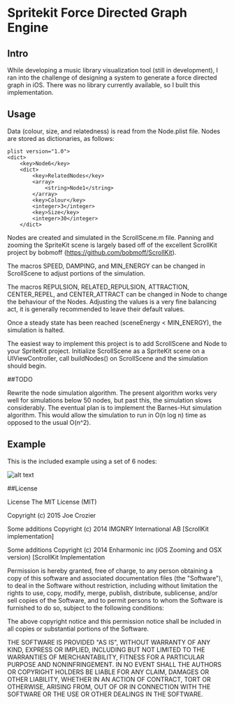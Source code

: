 # Spritekit Force Directed Graph Engine

## Intro

While developing a music library visualization tool (still in development), I ran into the challenge of designing a system to generate a force directed graph in iOS. There was no library currently available, so I built this implementation.

## Usage

Data (colour, size, and relatedness) is read from the Node.plist file. Nodes are stored as dictionaries, as follows:

```plist
plist version="1.0">
<dict>
	<key>Node6</key>
	<dict>
		<key>RelatedNodes</key>
		<array>
			<string>Node1</string>
		</array>
		<key>Colour</key>
		<integer>3</integer>
		<key>Size</key>
		<integer>30</integer>
	</dict>
```

Nodes are created and simulated in the ScrollScene.m file. Panning and zooming the SpriteKit scene  is largely based off of the excellent ScrollKit project by bobmoff (https://github.com/bobmoff/ScrollKit). 

The macros SPEED, DAMPING, and MIN_ENERGY can be changed in ScrollScene to adjust portions of the simulation.

The macros REPULSION, RELATED_REPULSION, ATTRACTION, CENTER_REPEL, and CENTER_ATTRACT can be changed in Node to change the behaviour of the Nodes. Adjusting the values is a very fine balancing act, it is generally recommended to leave their default values.

Once a steady state has been reached (sceneEnergy < MIN_ENERGY), the simulation is halted. 

The easiest way to implement this project is to add ScrollScene and Node to your SpriteKit project. Initialize ScrollScene as a SpriteKit scene on a UIViewController, call buildNodes() on ScrollScene and the simulation should begin.

##TODO

Rewrite the node simulation algorithm. The present algorithm works very well for simulations below 50 nodes, but past this, the simulation slows considerably. The eventual plan is to implement the Barnes-Hut simulation algorithm. This would allow the simulation to run in O(n log n) time as opposed to the usual O(n^2). 

## Example

This is the included example using a set of 6 nodes:

![alt text](http://i.imgur.com/adl9inD.png?1 "6 Node Example")

##License

License
The MIT License (MIT)

Copyright (c) 2015 Joe Crozier

Some additions Copyright (c) 2014 IMGNRY International AB [ScrollKit implementation]

Some additions Copyright (c) 2014 Enharmonic inc (iOS Zooming and OSX version) [ScrollKit Implementation



Permission is hereby granted, free of charge, to any person obtaining a copy of this software and associated documentation files (the "Software"), to deal in the Software without restriction, including without limitation the rights to use, copy, modify, merge, publish, distribute, sublicense, and/or sell copies of the Software, and to permit persons to whom the Software is furnished to do so, subject to the following conditions:

The above copyright notice and this permission notice shall be included in all copies or substantial portions of the Software.

THE SOFTWARE IS PROVIDED "AS IS", WITHOUT WARRANTY OF ANY KIND, EXPRESS OR IMPLIED, INCLUDING BUT NOT LIMITED TO THE WARRANTIES OF MERCHANTABILITY, FITNESS FOR A PARTICULAR PURPOSE AND NONINFRINGEMENT. IN NO EVENT SHALL THE AUTHORS OR COPYRIGHT HOLDERS BE LIABLE FOR ANY CLAIM, DAMAGES OR OTHER LIABILITY, WHETHER IN AN ACTION OF CONTRACT, TORT OR OTHERWISE, ARISING FROM, OUT OF OR IN CONNECTION WITH THE SOFTWARE OR THE USE OR OTHER DEALINGS IN THE SOFTWARE.
